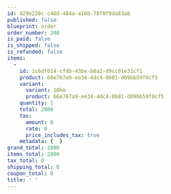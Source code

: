 ```yaml
---
id: d29e228c-c48d-484a-a16b-78f0f9da83a6
published: false
blueprint: order
order_number: 208
is_paid: false
is_shipped: false
is_refunded: false
items:
  -
    id: 1c6df014-cfdb-43be-b0a2-d9cc01e31cf1
    product: 66e767a9-ee34-4dc4-8681-d09bb59f0cf5
    variant:
      variant: 10km
      product: 66e767a9-ee34-4dc4-8681-d09bb59f0cf5
    quantity: 1
    total: 2800
    tax:
      amount: 0
      rate: 0
      price_includes_tax: true
    metadata: {  }
grand_total: 2800
items_total: 2800
tax_total: 0
shipping_total: 0
coupon_total: 0
title: ' '
---
```

